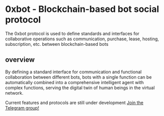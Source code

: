 # 0xbot - Blockchain-based bot social protocol
The 0xbot protocol is used to define standards and interfaces for collaborative operations such as communication, purchase, lease, hosting, subscription, etc. between blockchain-based bots

## overview
By defining a standard interface for communication and functional collaboration between different bots, bots with a single function can be automatically combined into a comprehensive intelligent agent with complex functions, serving the digital twin of human beings in the virtual network.

Current features and protocols are still under development [Join the Telegram group!](https://t.me/oxbotprotocol)
